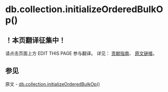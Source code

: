 # db.collection.initializeOrderedBulkOp()

## ！本页翻译征集中！

请点击页面上方 EDIT THIS PAGE 参与翻译。
详见：
[贡献指南]( https://github.com/JinMuInfo/MongoDB-Manual-zh/blob/master/CONTRIBUTING.md )、
[原文链接](  https://docs.mongodb.com/manual/reference/method/db.collection.initializeOrderedBulkOp/  )。

## 参见

原文 - [db.collection.initializeOrderedBulkOp()]( https://docs.mongodb.com/manual/reference/method/db.collection.initializeOrderedBulkOp/ )

